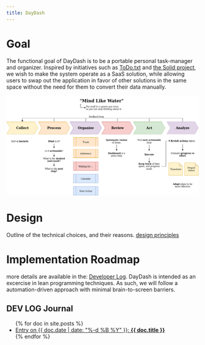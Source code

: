 ```yaml
---
title: DayDash
---
```


# Goal

The functional goal of DayDash is to be a portable personal task-manager and organizer.
Inspired by initiatives such as [ToDo.txt](http://todotxt.org/) and [the Solid project](https://solidproject.org/),
we wish to make the system operate as a SaaS solution, while allowing users to swap out the application in favor of other solutions in the same
space without the need for them to convert their data manually.

![depiction of intended user flow](./design/task_flow.png)

# Design

Outline of the technical choices, and their reasons.
[design principles](./design/README.md)

# Implementation Roadmap

more details are available in the: [Developer Log](./operational/DEV_LOG.md).
DayDash is intended as an excercise in lean programming techniques.
As such, we will follow a automation-driven approach with minimal brain-to-screen barriers.

## DEV LOG Journal

<ul>
    {% for doc in site.posts %}
        <li><a href="{{ doc.url }}">Entry on {{ doc.date | date: "%-d %B %Y" }}: <b>{{ doc.title }}</b></a></li>
    {% endfor %}
</ul>
